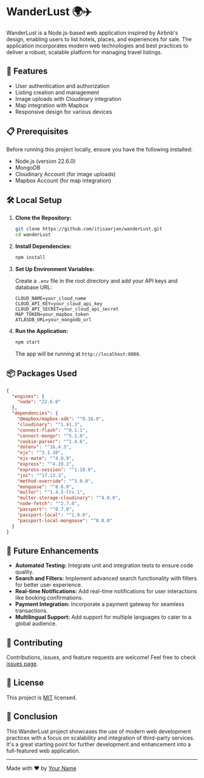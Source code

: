 # WanderLust 🌍✈️

WanderLust is a Node.js-based web application inspired by Airbnb's design, enabling users to list hotels, places, and experiences for sale. The application incorporates modern web technologies and best practices to deliver a robust, scalable platform for managing travel listings.

## 🚀 Features

- User authentication and authorization
- Listing creation and management
- Image uploads with Cloudinary integration
- Map integration with Mapbox
- Responsive design for various devices

## 📋 Prerequisites

Before running this project locally, ensure you have the following installed:

- Node.js (version 22.6.0)
- MongoDB
- Cloudinary Account (for image uploads)
- Mapbox Account (for map integration)

## 🛠️ Local Setup

1. **Clone the Repository:**

   ```bash
   git clone https://github.com/itisaarjan/wanderLust.git
   cd wanderLust
   ```

2. **Install Dependencies:**

   ```bash
   npm install
   ```

3. **Set Up Environment Variables:**

   Create a `.env` file in the root directory and add your API keys and database URL:

   ```
   CLOUD_NAME=your_cloud_name
   CLOUD_API_KEY=your_cloud_api_key
   CLOUD_API_SECRET=your_cloud_api_secret
   MAP_TOKEN=your_mapbox_token
   ATLASDB_URL=your_mongodb_url
   ```

4. **Run the Application:**

   ```bash
   npm start
   ```

   The app will be running at `http://localhost:8080`.

## 📦 Packages Used

```json
{
  "engines": {
    "node": "22.6.0"
  },
  "dependencies": {
    "@mapbox/mapbox-sdk": "^0.16.0",
    "cloudinary": "^1.41.3",
    "connect-flash": "^0.1.1",
    "connect-mongo": "^5.1.0",
    "cookie-parser": "^1.4.6",
    "dotenv": "^16.4.5",
    "ejs": "^3.1.10",
    "ejs-mate": "^4.0.0",
    "express": "^4.19.2",
    "express-session": "^1.18.0",
    "joi": "^17.13.3",
    "method-override": "^3.0.0",
    "mongoose": "^8.6.0",
    "multer": "^1.4.5-lts.1",
    "multer-storage-cloudinary": "^4.0.0",
    "node-fetch": "^2.7.0",
    "passport": "^0.7.0",
    "passport-local": "^1.0.0",
    "passport-local-mongoose": "^8.0.0"
  }
}
```

## 🔮 Future Enhancements

- **Automated Testing:** Integrate unit and integration tests to ensure code quality.
- **Search and Filters:** Implement advanced search functionality with filters for better user experience.
- **Real-time Notifications:** Add real-time notifications for user interactions like booking confirmations.
- **Payment Integration:** Incorporate a payment gateway for seamless transactions.
- **Multilingual Support:** Add support for multiple languages to cater to a global audience.

## 🤝 Contributing

Contributions, issues, and feature requests are welcome! Feel free to check [issues page](https://github.com/itisaarjan/wanderLust/issues).

## 📝 License

This project is [MIT](https://choosealicense.com/licenses/mit/) licensed.

## 🎉 Conclusion

This WanderLust project showcases the use of modern web development practices with a focus on scalability and integration of third-party services. It's a great starting point for further development and enhancement into a full-featured web application.

---

Made with ❤️ by [Your Name](https://github.com/itisaarjan)
